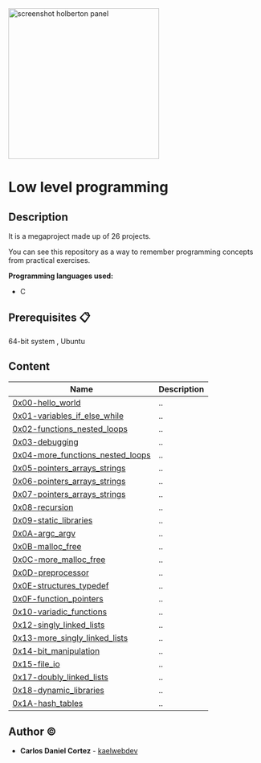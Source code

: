 <img src="https://i.pinimg.com/favicons/514d1dc267641f3d4484af9f9c89489fcab622201a634f9810589f97.png?562eee740b5e72b1f51605745326360e" alt="screenshot holberton panel" width="300"/>

# Low level programming

## Description

It is a megaproject made up of 26 projects.

You can see this repository as a way to remember programming concepts from practical exercises.

**Programming languages used:**
- C

## Prerequisites 📋

64-bit system , Ubuntu 


## Content
| Name | Description |
|---|---|
|[0x00-hello_world](https://github.com/kael1706/holbertonschool-low_level_programming/tree/master/0x00-hello_world "0x00-hello_world")|..|
|[0x01-variables_if_else_while](https://github.com/kael1706/holbertonschool-low_level_programming/tree/master/0x01-variables_if_else_while "0x01-variables_if_else_while")|..|
|[0x02-functions_nested_loops](https://github.com/kael1706/holbertonschool-low_level_programming/tree/master/0x02-functions_nested_loops "0x02-functions_nested_loops")|..|
|[0x03-debugging](https://github.com/kael1706/holbertonschool-low_level_programming/tree/master/0x03-debugging "0x03-debugging")|..|
|[0x04-more_functions_nested_loops](https://github.com/kael1706/holbertonschool-low_level_programming/tree/master/0x04-more_functions_nested_loops "0x04-more_functions_nested_loops")|..|
|[0x05-pointers_arrays_strings](https://github.com/kael1706/holbertonschool-low_level_programming/tree/master/0x05-pointers_arrays_strings "0x05-pointers_arrays_strings")|..|
|[0x06-pointers_arrays_strings](https://github.com/kael1706/holbertonschool-low_level_programming/tree/master/0x06-pointers_arrays_strings "0x06-pointers_arrays_strings")|..|
|[0x07-pointers_arrays_strings](https://github.com/kael1706/holbertonschool-low_level_programming/tree/master/0x07-pointers_arrays_strings "0x07-pointers_arrays_strings")|..|
|[0x08-recursion](https://github.com/kael1706/holbertonschool-low_level_programming/tree/master/0x08-recursion "0x08-recursion")|..|
|[0x09-static_libraries](https://github.com/kael1706/holbertonschool-low_level_programming/tree/master/0x09-static_libraries "0x09-static_libraries")|..|
|[0x0A-argc_argv](https://github.com/kael1706/holbertonschool-low_level_programming/tree/master/0x0A-argc_argv "0x0A-argc_argv")|..|
|[0x0B-malloc_free](https://github.com/kael1706/holbertonschool-low_level_programming/tree/master/0x0B-malloc_free "0x0B-malloc_free")|..|
|[0x0C-more_malloc_free](https://github.com/kael1706/holbertonschool-low_level_programming/tree/master/0x0C-more_malloc_free "0x0C-more_malloc_free")|..|
|[0x0D-preprocessor](https://github.com/kael1706/holbertonschool-low_level_programming/tree/master/0x0D-preprocessor "0x0D-preprocessor")|..|
|[0x0E-structures_typedef](https://github.com/kael1706/holbertonschool-low_level_programming/tree/master/0x0E-structures_typedef "0x0E-structures_typedef")|..|
|[0x0F-function_pointers](https://github.com/kael1706/holbertonschool-low_level_programming/tree/master/0x0F-function_pointers "0x0F-function_pointers")|..|
|[0x10-variadic_functions](https://github.com/kael1706/holbertonschool-low_level_programming/tree/master/0x10-variadic_functions "0x10-variadic_functions")|..|
|[0x12-singly_linked_lists](https://github.com/kael1706/holbertonschool-low_level_programming/tree/master/0x12-singly_linked_lists "0x12-singly_linked_lists")|..|
|[0x13-more_singly_linked_lists](https://github.com/kael1706/holbertonschool-low_level_programming/tree/master/0x13-more_singly_linked_lists "0x13-more_singly_linked_lists")|..|
|[0x14-bit_manipulation](https://github.com/kael1706/holbertonschool-low_level_programming/tree/master/0x14-bit_manipulation "0x14-bit_manipulation")|..|
|[0x15-file_io](https://github.com/kael1706/holbertonschool-low_level_programming/tree/master/0x15-file_io "0x15-file_io")|..|
|[0x17-doubly_linked_lists](https://github.com/kael1706/holbertonschool-low_level_programming/tree/master/0x17-doubly_linked_lists "0x17-doubly_linked_lists")|..|
|[0x18-dynamic_libraries](https://github.com/kael1706/holbertonschool-low_level_programming/tree/master/0x18-dynamic_libraries "0x18-dynamic_libraries")|..|
|[0x1A-hash_tables](https://github.com/kael1706/holbertonschool-low_level_programming/tree/master/0x1A-hash_tables "0x1A-hash_tables")|..|

## Author :copyright:
* **Carlos Daniel Cortez** - [kaelwebdev](https://github.com/kaelwebdev)
